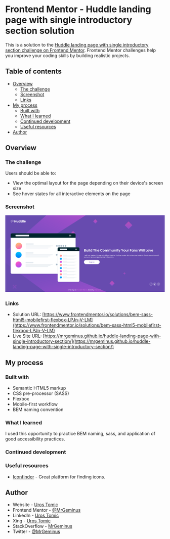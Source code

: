 # Frontend Mentor - Huddle landing page with single introductory section solution

This is a solution to the [Huddle landing page with single introductory section challenge on Frontend Mentor](https://www.frontendmentor.io/challenges/huddle-landing-page-with-a-single-introductory-section-B_2Wvxgi0). Frontend Mentor challenges help you improve your coding skills by building realistic projects. 

## Table of contents

- [Overview](#overview)
  - [The challenge](#the-challenge)
  - [Screenshot](#screenshot)
  - [Links](#links)
- [My process](#my-process)
  - [Built with](#built-with)
  - [What I learned](#what-i-learned)
  - [Continued development](#continued-development)
  - [Useful resources](#useful-resources)
- [Author](#author)

## Overview

### The challenge

Users should be able to:

- View the optimal layout for the page depending on their device's screen size
- See hover states for all interactive elements on the page

### Screenshot

![](img/huddle-landing-page.png)

### Links

- Solution URL: [https://www.frontendmentor.io/solutions/bem-sass-html5-mobilefirst-flexbox-LPJn-V-LM](https://www.frontendmentor.io/solutions/bem-sass-html5-mobilefirst-flexbox-LPJn-V-LM)
- Live Site URL: [https://mrgeminus.github.io/huddle-landing-page-with-single-introductory-section/](https://mrgeminus.github.io/huddle-landing-page-with-single-introductory-section/)

## My process

### Built with

- Semantic HTML5 markup
- CSS pre-processor (SASS)
- Flexbox
- Mobile-first workflow
- BEM naming convention

### What I learned

I used this opportunity to practice BEM naming, sass, and application of good accessibility practices.

### Continued development



### Useful resources

- [Iconfinder](https://www.iconfinder.com/) - Great platform for finding icons.

## Author

- Website - [Uros Tomic](https://mrgeminus.com/)
- Frontend Mentor - [@MrGeminus](https://www.frontendmentor.io/profile/MrGeminus)
- LinkedIn - [Uros Tomic](https://www.linkedin.com/in/mrgeminus/)
- Xing - [Uros Tomic](https://www.xing.com/profile/Uros_Tomic3/cv)
- StackOverflow - [MrGeminus](https://www.linkedin.com/in/mrgeminus/)
- Twitter - [@MrGeminus](https://twitter.com/MrGeminus)